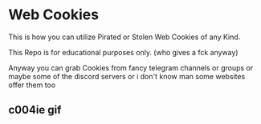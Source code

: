 
# Web Cookies 

This is how you can utilize Pirated or Stolen Web Cookies of any Kind.

This Repo is for educational purposes only. (who gives a fck anyway)

Anyway you can grab Cookies from fancy telegram channels or groups or maybe some of the discord servers or i don't know man some websites offer them too










## c004ie gif



